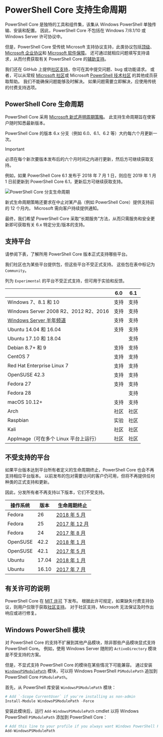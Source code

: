 # <a name="powershell-core-support-lifecycle"></a>PowerShell Core 支持生命周期

PowerShell Core 是独特的工具和组件集，该集从 Windows PowerShell 单独传输、安装和配置。
因此，PowerShell Core 不包括在 Windows 7/8.1/10 或 Windows Server 许可协议中。

但是，PowerShell Core 受传统 Microsoft 支持协议支持，此类协议包括[顶级][]、[Microsoft 企业协议][enterprise-agreement]和 [Microsoft 软件保障][assurance]。
还可通过就相应问题填写支持请求，从而付费获取有关 PowerShell Core 的[辅助支持][]。

我们还在 GitHub 上提供[社区支持][]，你可在其中提交问题、bug 或功能请求。
或者，可以从常规 [Microsoft 社区][]或 Microsoft [PowerShell 技术社区][] 的其他成员获取帮助。
我们不能确保问题能够及时解决。
如果问题需要立即解决，应使用传统的付费支持选项。

## <a name="lifecycle-of-powershell-core"></a>PowerShell Core 生命周期

PowerShell Core 采用 [Microsoft 新式声明周期策略][modern]。
此支持生命周期旨在使客户随时知悉最新版本。

PowerShell Core 的版本 6.x 分支（例如 6.0、6.1、6.2 等）大约每六个月更新一次。

> [!IMPORTANT]
> 必须在每个新次要版本发布后的六个月时间之内进行更新，然后方可继续获取支持。

例如，如果 PowerShell Core 6.1 发布于 2018 年 7 月 1 日，则应在 2019 年 1 月 1 日前更新到 PowerShell Core 6.1，更新后方可继续获取支持。

![PowerShell Core 分支生命周期][lifecycle-chart]

新式生命周期策略还要求在中止对某产品（例如 PowerShell Core）提供支持前的 12 个月内， Microsoft 需向客户持续提供通知。

最终，我们希望 PowerShell Core 采取“长期服务”方法，从而只需服务和安全更新即可获取有关 6.x 特定分支/版本的支持。

## <a name="supported-platforms"></a>支持平台

请参阅下表，了解所用 PowerShell Core 版本正式支持哪些平台。

我们社区也为某些平台提供包，但这些平台不受正式支持。
这些包在表中标记为 `Community`。

列为 `Experimental` 的平台不受正式支持，但可用于实验和反馈。

|                                                   | 6.0         | 6.1         |
|---------------------------------------------------|:-----------:|:-----------:|
| Windows 7、8.1 和 10                            | 支持   | 支持   |
| Windows Server 2008 R2、2012 R2、2016             | 支持   | 支持   |
| [Windows Server 半年频道][semi-annual] | 支持   | 支持   |
| Ubuntu 14.04 和 16.04                           | 支持   | 支持   |
| Ubuntu 17.10 和 18.04                           |             | 支持   |
| Debian 8.7+ 和 9                                | 支持   | 支持   |
| CentOS 7                                          | 支持   | 支持   |
| Red Hat Enterprise Linux 7                        | 支持   | 支持   |
| OpenSUSE 42.3                                     | 支持   | 支持   |
| Fedora 27                                         | 支持   | 支持   |
| Fedora 28                                         |             | 支持   |
| macOS 10.12+                                      | 支持   | 支持   |
| Arch                                              | 社区   | 社区   |
| Raspbian                                          | 实验| 社区   |
| Kali                                              | 社区   | 社区   |
| AppImage（可在多个 Linux 平台上运行）     | 社区   | 社区   |

## <a name="platform-which-are-out-of-support"></a>不受支持的平台

如果平台版本达到平台所有者定义的生命周期终止，PowerShell Core 也会不再支持相应平台版本。 以前发布的包对需要访问的客户仍可用，但将不再提供任何种类的正式支持和更新。

因此，分发所有者不再支持以下版本，它们不受支持。

| 操作系统       | 版本 | 生命周期终止                                                                                 |
|----------|---------|---------------------------------------------------------------------------------------------|
| Fedora   | 26      | [2018 年 5 月](https://fedoramagazine.org/fedora-26-end-life/)                                  |
| Fedora   | 25      | [2017 年 12 月](https://fedoramagazine.org/fedora-25-end-life/)                             |
| Fedora   | 24      | [2017 年 8 月](https://fedoramagazine.org/fedora-24-eol/)                                    |
| OpenSUSE | 42.2    | [2018 年 1 月](https://lists.opensuse.org/opensuse-security-announce/2017-11/msg00066.html) |
| OpenSUSE | 42.1    | [2017 年 5 月](https://lists.opensuse.org/opensuse-security-announce/2017-05/msg00053.html)     |
| Ubuntu   | 17.04   | [2018 年 1 月](https://lists.ubuntu.com/archives/ubuntu-announce/2018-January.txt)          |
| Ubuntu   | 16.10   | [2017 年 7 月](https://lists.ubuntu.com/archives/ubuntu-announce/2017-July/000223.html)        |

## <a name="notes-on-licensing"></a>有关许可的说明

PowerShell Core 在 [MIT 许可][] 下发布。
根据此许可规定，如果缺失付费支持协议，则用户仅限于获取[社区支持][]。
对于社区支持，Microsoft 无法保证及时作出响应或进行修复。

## <a name="windows-powershell-module"></a>Windows PowerShell 模块

对 PowerShell Core 的支持不扩展到其他产品模块，除非那些产品模块显式支持 PowerShell Core。
例如，使用 Windows Server 随附的 `ActiveDirectory` 模块是不受支持的方案。

但是，不显式支持 PowerShell Core 的模块在某些情况下可能兼容。
通过安装 [`WindowsPSModulePath`][] 模块，可以将 Windows PowerShell `PSModulePath` 追加到 PowerShell Core `PSModulePath`。

首先，从 PowerShell 库安装 `WindowsPSModulePath` 模块：

```powershell
# Add `-Scope CurrentUser` if you're installing as non-admin
Install-Module WindowsPSModulePath -Force
```

安装此模块后，运行 `Add-WindowsPSModulePath` cmdlet 以将 Windows PowerShell `PSModulePath` 添加到 PowerShell Core：

```powershell
# Add this line to your profile if you always want Windows PowerShell PSModulePath
Add-WindowsPSModulePath
```

[顶级]: https://www.microsoft.com/en-us/microsoftservices/support.aspx
[enterprise-agreement]: https://www.microsoft.com/en-us/licensing/licensing-programs/enterprise.aspx
[assurance]: https://www.microsoft.com/en-us/licensing/licensing-programs/software-assurance-default.aspx
[社区支持]: https://github.com/powershell/powershell/issues
[Microsoft 社区]: https://answers.microsoft.com/
[PowerShell 技术社区]: https://techcommunity.microsoft.com/t5/PowerShell/ct-p/WindowsPowerShell
[辅助支持]: https://support.microsoft.com/assistedsupportproducts
[modern]: https://support.microsoft.com/help/30881/modern-lifecycle-policy
[lifecycle-chart]: ./images/modern-lifecycle.png
[semi-annual]: https://docs.microsoft.com/windows-server/get-started/semi-annual-channel-overview
[MIT 许可]: https://github.com/PowerShell/PowerShell/blob/master/LICENSE.txt
[`WindowsPSModulePath`]: https://www.powershellgallery.com/packages/WindowsPSModulePath/
